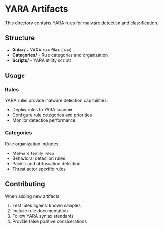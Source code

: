 # YARA Artifacts

This directory contains YARA rules for malware detection and classification.

## Structure

- **Rules/** - YARA rule files (.yar)
- **Categories/** - Rule categories and organization
- **Scripts/** - YARA utility scripts

## Usage

### Rules
YARA rules provide malware detection capabilities:
- Deploy rules to YARA scanner
- Configure rule categories and priorities
- Monitor detection performance

### Categories
Rule organization includes:
- Malware family rules
- Behavioral detection rules
- Packer and obfuscation detection
- Threat actor specific rules

## Contributing

When adding new artifacts:
1. Test rules against known samples
2. Include rule documentation
3. Follow YARA syntax standards
4. Provide false positive considerations

